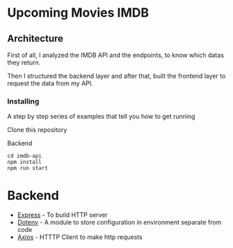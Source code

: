 # Upcoming Movies IMDB

## Architecture

First of all, I analyzed the IMDB API and the endpoints, to know which datas they return.

Then I structured the backend layer and after that, built the frontend layer to request the data from my API.


### Installing

A step by step series of examples that tell you how to get running

Clone this repository

Backend
```
cd imdb-api
npm install
npm run start
```


# Backend 
* [Express](https://expressjs.com/) - To build HTTP server
* [Dotenv](https://www.npmjs.com/package/dotenv) - A module to store configuration in environment separate from code
* [Axios](https://github.com/axios/axios) - HTTTP Client to make http requests

